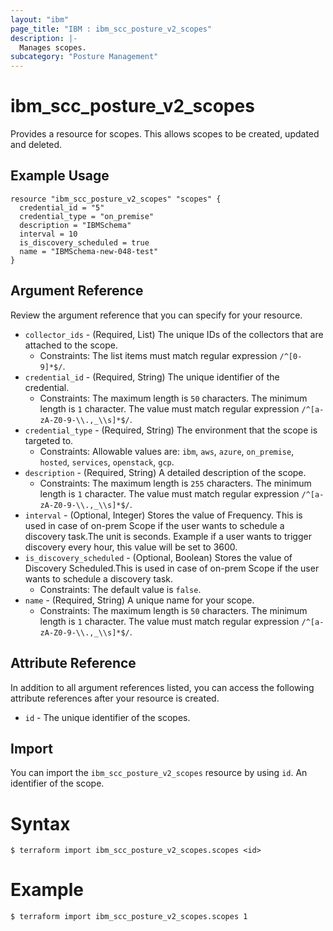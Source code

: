 ```yaml
---
layout: "ibm"
page_title: "IBM : ibm_scc_posture_v2_scopes"
description: |-
  Manages scopes.
subcategory: "Posture Management"
---
```


# ibm_scc_posture_v2_scopes

Provides a resource for scopes. This allows scopes to be created, updated and deleted.

## Example Usage

```hcl
resource "ibm_scc_posture_v2_scopes" "scopes" {
  credential_id = "5"
  credential_type = "on_premise"
  description = "IBMSchema"
  interval = 10
  is_discovery_scheduled = true
  name = "IBMSchema-new-048-test"
}
```

## Argument Reference

Review the argument reference that you can specify for your resource.

* `collector_ids` - (Required, List) The unique IDs of the collectors that are attached to the scope.
  * Constraints: The list items must match regular expression `/^[0-9]*$/`.
* `credential_id` - (Required, String) The unique identifier of the credential.
  * Constraints: The maximum length is `50` characters. The minimum length is `1` character. The value must match regular expression `/^[a-zA-Z0-9-\\.,_\\s]*$/`.
* `credential_type` - (Required, String) The environment that the scope is targeted to.
  * Constraints: Allowable values are: `ibm`, `aws`, `azure`, `on_premise`, `hosted`, `services`, `openstack`, `gcp`.
* `description` - (Required, String) A detailed description of the scope.
  * Constraints: The maximum length is `255` characters. The minimum length is `1` character. The value must match regular expression `/^[a-zA-Z0-9-\\.,_\\s]*$/`.
* `interval` - (Optional, Integer) Stores the value of Frequency. This is used in case of on-prem Scope if the user wants to schedule a discovery task.The unit is seconds. Example if a user wants to trigger discovery every hour, this value will be set to 3600.
* `is_discovery_scheduled` - (Optional, Boolean) Stores the value of Discovery Scheduled.This is used in case of on-prem Scope if the user wants to schedule a discovery task.
  * Constraints: The default value is `false`.
* `name` - (Required, String) A unique name for your scope.
  * Constraints: The maximum length is `50` characters. The minimum length is `1` character. The value must match regular expression `/^[a-zA-Z0-9-\\.,_\\s]*$/`.

## Attribute Reference

In addition to all argument references listed, you can access the following attribute references after your resource is created.

* `id` - The unique identifier of the scopes.

## Import

You can import the `ibm_scc_posture_v2_scopes` resource by using `id`. An identifier of the scope.

# Syntax
```
$ terraform import ibm_scc_posture_v2_scopes.scopes <id>
```

# Example
```
$ terraform import ibm_scc_posture_v2_scopes.scopes 1
```
